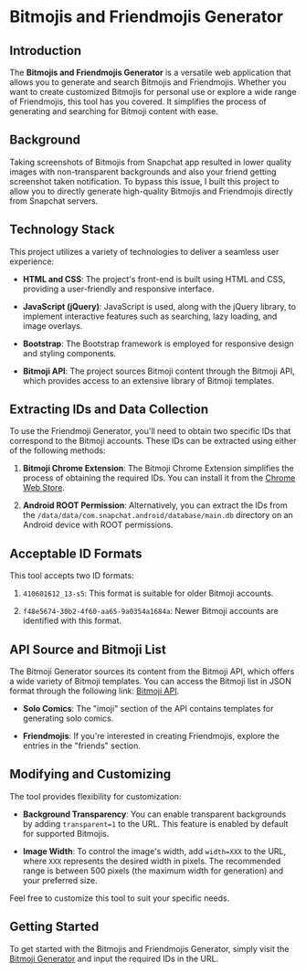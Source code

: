 # Bitmojis and Friendmojis Generator

## Introduction

The **Bitmojis and Friendmojis Generator** is a versatile web application that allows you to generate and search Bitmojis and Friendmojis. Whether you want to create customized Bitmojis for personal use or explore a wide range of Friendmojis, this tool has you covered. It simplifies the process of generating and searching for Bitmoji content with ease.

## Background

Taking screenshots of Bitmojis from Snapchat app resulted in lower quality images with non-transparent backgrounds and also your friend getting screenshot taken notification. To bypass this issue, I built this project to allow you to directly generate high-quality Bitmojis and Friendmojis directly from Snapchat servers.

## Technology Stack

This project utilizes a variety of technologies to deliver a seamless user experience:

- **HTML and CSS**: The project's front-end is built using HTML and CSS, providing a user-friendly and responsive interface.
  
- **JavaScript (jQuery)**: JavaScript is used, along with the jQuery library, to implement interactive features such as searching, lazy loading, and image overlays.
  
- **Bootstrap**: The Bootstrap framework is employed for responsive design and styling components.
  
- **Bitmoji API**: The project sources Bitmoji content through the Bitmoji API, which provides access to an extensive library of Bitmoji templates.
  

## Extracting IDs and Data Collection

To use the Friendmoji Generator, you'll need to obtain two specific IDs that correspond to the Bitmoji accounts. These IDs can be extracted using either of the following methods:

1. **Bitmoji Chrome Extension**: The Bitmoji Chrome Extension simplifies the process of obtaining the required IDs. You can install it from the [Chrome Web Store](https://chrome.google.com/webstore/detail/bitmoji/bfgdeiadkckfbkeigkoncpdieiiefpig).
  
2. **Android ROOT Permission**: Alternatively, you can extract the IDs from the `/data/data/com.snapchat.android/database/main.db` directory on an Android device with ROOT permissions.
  

## Acceptable ID Formats

This tool accepts two ID formats:

1. `410601612_13-s5`: This format is suitable for older Bitmoji accounts.
  
2. `f48e5674-30b2-4f60-aa65-9a0354a1684a`: Newer Bitmoji accounts are identified with this format.
  

## API Source and Bitmoji List

The Bitmoji Generator sources its content from the Bitmoji API, which offers a wide variety of Bitmoji templates. You can access the Bitmoji list in JSON format through the following link: [Bitmoji API](https://api.bitmoji.com/content/templates).

- **Solo Comics**: The "imoji" section of the API contains templates for generating solo comics.
  
- **Friendmojis**: If you're interested in creating Friendmojis, explore the entries in the "friends" section.
  

## Modifying and Customizing

The tool provides flexibility for customization:

- **Background Transparency**: You can enable transparent backgrounds by adding `transparent=1` to the URL. This feature is enabled by default for supported Bitmojis.
  
- **Image Width**: To control the image's width, add `width=XXX` to the URL, where `XXX` represents the desired width in pixels. The recommended range is between 500 pixels (the maximum width for generation) and your preferred size.
  

Feel free to customize this tool to suit your specific needs.

## Getting Started

To get started with the Bitmojis and Friendmojis Generator, simply visit the [Bitmoji Generator](https://anxkhn.github.io/bitmoji/) and input the required IDs in the URL.
